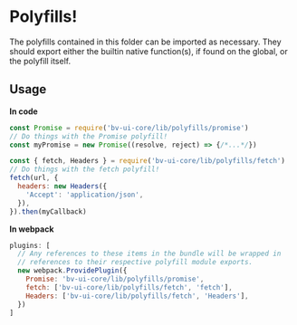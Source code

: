 # Polyfills!

The polyfills contained in this folder can be imported as necessary. They should
export either the builtin native function(s), if found on the global, or the
polyfill itself.

## Usage

**In code**

```js
const Promise = require('bv-ui-core/lib/polyfills/promise')
// Do things with the Promise polyfill!
const myPromise = new Promise((resolve, reject) => {/*...*/})
```

```js
const { fetch, Headers } = require('bv-ui-core/lib/polyfills/fetch')
// Do things with the fetch polyfill!
fetch(url, {
  headers: new Headers({
    'Accept': 'application/json',
  }),
}).then(myCallback)
```

**In webpack**

```js
plugins: [
  // Any references to these items in the bundle will be wrapped in
  // references to their respective polyfill module exports.
  new webpack.ProvidePlugin({
    Promise: 'bv-ui-core/lib/polyfills/promise',
    fetch: ['bv-ui-core/lib/polyfills/fetch', 'fetch'],
    Headers: ['bv-ui-core/lib/polyfills/fetch', 'Headers'],
  })
]
```
